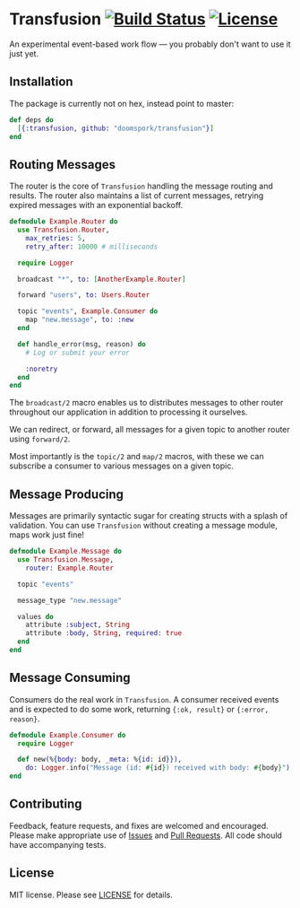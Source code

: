 # Transfusion [![Build Status][travis-img]][travis] [![License][license-img]][license]

[travis-img]: https://travis-ci.org/doomspork/transfusion.svg?branch=master
[travis]: https://travis-ci.org/doomspork/transfusion
[license-img]: http://img.shields.io/badge/license-MIT-brightgreen.svg
[license]: http://opensource.org/licenses/MIT

An experimental event-based work flow — you probably don't want to use it just yet.

## Installation

The package is currently not on hex, instead point to master:

```elixir
def deps do
  [{:transfusion, github: "doomspork/transfusion"}]
end
```

## Routing Messages

The router is the core of `Transfusion` handling the message routing and results.  The router also maintains a list of current messages, retrying expired messages with an exponential backoff.

```elixir
defmodule Example.Router do
  use Transfusion.Router,
    max_retries: 5,
    retry_after: 10000 # milliseconds

  require Logger

  broadcast "*", to: [AnotherExample.Router]

  forward "users", to: Users.Router

  topic "events", Example.Consumer do
    map "new.message", to: :new
  end

  def handle_error(msg, reason) do
    # Log or submit your error

    :noretry
  end
end
```

The `broadcast/2` macro enables us to distributes messages to other router throughout our application in addition to processing it ourselves.

We can redirect, or forward, all messages for a given topic to another router using `forward/2`.

Most importantly is the `topic/2` and `map/2` macros, with these we can subscribe a consumer to various messages on a given topic.

## Message Producing

Messages are primarily syntactic sugar for creating structs with a splash of validation.  You can use `Transfusion` without creating a message module, maps work just fine!

```elixir
defmodule Example.Message do
  use Transfusion.Message,
    router: Example.Router

  topic "events"

  message_type "new.message"

  values do
    attribute :subject, String
    attribute :body, String, required: true
  end
end
```

## Message Consuming

Consumers do the real work in `Transfusion`.  A consumer received events and is expected to do some work, returning `{:ok, result}` or `{:error, reason}`.

```elixir
defmodule Example.Consumer do
  require Logger

  def new(%{body: body, _meta: %{id: id}}),
    do: Logger.info("Message (id: #{id}) received with body: #{body}")
end
```

## Contributing

Feedback, feature requests, and fixes are welcomed and encouraged.  Please
make appropriate use of [Issues][issues] and [Pull Requests][pulls].  All code
should have accompanying tests.

[issues]: https://github.com/doomspork/transfusion/issues
[pulls]: https://github.com/doomspork/transfusion/pulls


## License

MIT license. Please see [LICENSE][license] for details.

[LICENSE]: https://github.com/doomspork/transfusion/blob/master/LICENSE
